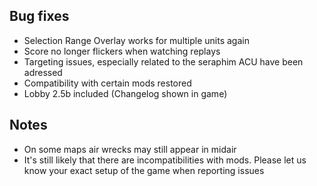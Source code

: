 ## Bug fixes

-   Selection Range Overlay works for multiple units again
-   Score no longer flickers when watching replays
-   Targeting issues, especially related to the seraphim ACU have been
    adressed
-   Compatibility with certain mods restored
-   Lobby 2.5b included (Changelog shown in game)

## Notes

-   On some maps air wrecks may still appear in midair
-   It's still likely that there are incompatibilities with mods. Please
    let us know your exact setup of the game when reporting issues